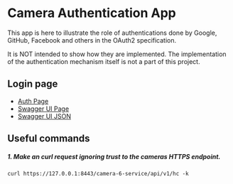 # Camera Authentication App

This app is here to illustrate the role of authentications done by Google, GitHub, Facebook and others in the OAuth2 specification.

It is NOT intended to show how they are implemented. The implementation of the authentication mechanism itself is not a part of this project.

## Login page

- [Auth Page](http://localhost:8096/api/v1/cameras/auth)
- [Swagger UI Page](http://localhost:8096/api/v1/cameras/auth/webjars/swagger-ui/index.html)
- [Swagger UI JSON](http://localhost:8096/api/v1/cameras/auth/v3/api-docs)


##  Useful commands

##### 1. Make an curl request ignoring trust to the cameras HTTPS endpoint.

```shell
curl https://127.0.0.1:8443/camera-6-service/api/v1/hc -k
```
